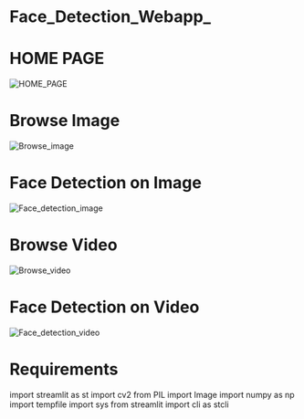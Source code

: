 # Face_Detection_Webapp_

# HOME PAGE
![HOME_PAGE](https://user-images.githubusercontent.com/63645579/115674130-f8257f80-a36a-11eb-89ae-54ce7ae9e56c.png)

# Browse Image
![Browse_image](https://user-images.githubusercontent.com/63645579/115674135-fa87d980-a36a-11eb-8cc9-43deb68d16b0.png)

# Face Detection on Image
![Face_detection_image](https://user-images.githubusercontent.com/63645579/115674160-ffe52400-a36a-11eb-9ea6-357e20ed4771.png)

# Browse Video
![Browse_video](https://user-images.githubusercontent.com/63645579/115674174-0378ab00-a36b-11eb-962f-3ec1d185ac98.png)

# Face Detection on Video
![Face_detection_video](https://user-images.githubusercontent.com/63645579/115674180-05426e80-a36b-11eb-8466-9e95dd99d3b4.png)


# Requirements
  import streamlit as st
  import cv2
  from PIL import Image
  import numpy as np
  import tempfile
  import sys
  from streamlit import cli as stcli
